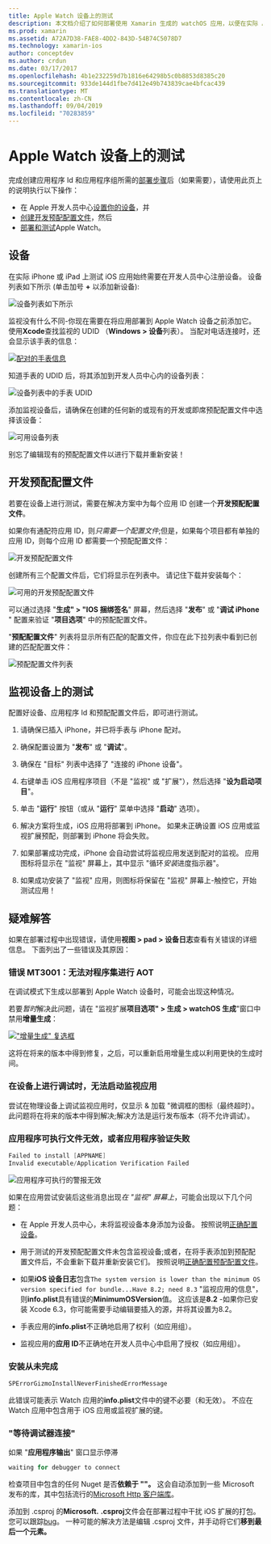 ```yaml
---
title: Apple Watch 设备上的测试
description: 本文档介绍了如何部署使用 Xamarin 生成的 watchOS 应用，以便在实际 Apple Watch 上进行测试。 它讨论了设备、预配配置文件、测试并提供了一些故障排除提示。
ms.prod: xamarin
ms.assetid: A72A7D38-FAE8-4DD2-843D-54B74C5078D7
ms.technology: xamarin-ios
author: conceptdev
ms.author: crdun
ms.date: 03/17/2017
ms.openlocfilehash: 4b1e232259d7b1816e64298b5c0b8853d8385c20
ms.sourcegitcommit: 933de144d1fbe7d412e49b743839cae4bfcac439
ms.translationtype: MT
ms.contentlocale: zh-CN
ms.lasthandoff: 09/04/2019
ms.locfileid: "70283859"
---
```

# <a name="testing-on-apple-watch-devices"></a>Apple Watch 设备上的测试

完成创建应用程序 Id 和应用程序组所需的[部署步骤](~/ios/watchos/deploy-test/index.md)后（如果需要），请使用此页上的说明执行以下操作：

- 在 Apple 开发人员中心[设置你的设备](#devices)，并
- [创建开发预配配置文件](#profiles)，然后
- [部署和测试](#testing)Apple Watch。

<a name="devices" />

## <a name="devices"></a>设备

在实际 iPhone 或 iPad 上测试 iOS 应用始终需要在开发人员中心注册设备。 设备列表如下所示 (单击加号 **+** 以添加新设备):

![](device-images/devices-sml.png "设备列表如下所示")

监视没有什么不同-你现在需要在将应用部署到 Apple Watch 设备之前添加它。 使用**Xcode**查找监视的 UDID （**Windows > 设备**列表）。 当配对电话连接时，还会显示该手表的信息：

[![](device-images/xcode-devices-sml.png "配对的手表信息")](device-images/xcode-devices.png#lightbox)

知道手表的 UDID 后，将其添加到开发人员中心内的设备列表：

![](device-images/devices-watch-sml.png "设备列表中的手表 UDID")

添加监视设备后，请确保在创建的任何新的或现有的开发或即席预配配置文件中选择该设备：

![](device-images/devices-provisioning.png "可用设备列表")

别忘了编辑现有的预配配置文件以进行下载并重新安装！

<a name="profiles" />

## <a name="development-provisioning-profiles"></a>开发预配配置文件

若要在设备上进行测试，需要在解决方案中为每个应用 ID 创建一个**开发预配配置文件**。

如果你有通配符应用 ID，则*只需要一个配置文件*;但是，如果每个项目都有单独的应用 ID，则每个应用 ID 都需要一个预配配置文件：

![](device-images/provisioningprofile-development.png "开发预配配置文件")

创建所有三个配置文件后，它们将显示在列表中。 请记住下载并安装每个：

![](device-images/provisioningprofiles.png "可用的开发预配配置文件")

可以通过选择 "**生成" > "IOS 捆绑签名**" 屏幕，然后选择 "**发布**" 或 "**调试 iPhone** " 配置来验证 "**项目选项**" 中的预配配置文件。

"**预配配置文件**" 列表将显示所有匹配的配置文件，你应在此下拉列表中看到已创建的匹配配置文件：

![](device-images/options-selectprofile.png "预配配置文件列表")


<a name="testing" />

## <a name="testing-on-a-watch-device"></a>监视设备上的测试

配置好设备、应用程序 Id 和预配配置文件后，即可进行测试。

1. 请确保已插入 iPhone，并已将手表与 iPhone 配对。

2. 确保配置设置为 "**发布**" 或 "**调试**"。

3. 确保在 "目标" 列表中选择了 "连接的 iPhone 设备"。

4. 右键单击 iOS 应用程序项目（不是 "监视" 或 "扩展"），然后选择 "**设为启动项目**"。

5. 单击 "**运行**" 按钮（或从 "**运行**" 菜单中选择 "**启动**" 选项）。

6. 解决方案将生成，iOS 应用将部署到 iPhone。
  如果未正确设置 iOS 应用或监视扩展预配，则部署到 iPhone 将会失败。

7. 如果部署成功完成，iPhone 会自动尝试将监视应用发送到配对的监视。 应用图标将显示在 "监视" 屏幕上，其中显示 "循环*安装*进度指示器"。

8. 如果成功安装了 "监视" 应用，则图标将保留在 "监视" 屏幕上-触控它，开始测试应用！


## <a name="troubleshooting"></a>疑难解答

如果在部署过程中出现错误，请使用**视图 > pad > 设备日志**查看有关错误的详细信息。 下面列出了一些错误及其原因：

### <a name="error-mt3001-could-not-aot-the-assembly"></a>错误 MT3001：无法对程序集进行 AOT

在调试模式下生成以部署到 Apple Watch 设备时，可能会出现这种情况。

若要*暂时*解决此问题，请在 "监视扩展**项目选项" > 生成 > watchOS 生成**"窗口中禁用**增量生成**：

[![](device-images/disable-incremental-sml.png "\"增量生成\" 复选框")](device-images/disable-incremental.png#lightbox)

这将在将来的版本中得到修复，之后，可以重新启用增量生成以利用更快的生成时间。


### <a name="watch-app-fails-to-start-while-debugging-on-device"></a>在设备上进行调试时，无法启动监视应用

尝试在物理设备上调试监视应用时，仅显示 & 加载 "微调框的图标（最终超时）。 此问题将在将来的版本中得到解决;解决方法是运行发布版本（将不允许调试）。


### <a name="invalid-application-executable-or-application-verification-failed"></a>应用程序可执行文件无效，或者应用程序验证失败

```csharp
Failed to install [APPNAME]
Invalid executable/Application Verification Failed
```

![](device-images/invalid-application-executable.png "应用程序可执行的警报无效")

如果在应用尝试安装后这些消息出现*在 "监视" 屏幕上*，可能会出现以下几个问题：

- 在 Apple 开发人员中心，未将监视设备本身添加为设备。 按照说明[正确配置设备](#devices)。

- 用于测试的开发预配配置文件未包含监视设备;或者，在将手表添加到预配配置文件后，不会重新下载并重新安装它们。 按照说明[正确配置预配配置文件](#profiles)。

- 如果**iOS 设备日志**包含`The system version is lower than the minimum OS version specified for bundle...Have 8.2; need 8.3` "监视应用的信息"，则**info.plist**具有错误的**MinimumOSVersion**值。
  这应该是**8.2** -如果你已安装 Xcode 6.3，你可能需要手动编辑要插入的源，并将其设置为8.2。

- 手表应用的**info.plist**不正确地启用了权利（如应用组）。

- 监视应用的**应用 ID**不正确地在开发人员中心中启用了授权（如应用组）。



### <a name="install-never-finished"></a>安装从未完成

```csharp
SPErrorGizmoInstallNeverFinishedErrorMessage
```

此错误可能表示 Watch 应用的**info.plist**文件中的键不必要（和无效）。 不应在 Watch 应用中包含用于 iOS 应用或监视扩展的键。

<!--eg. NSLocationAlwaysUsageDescription -->


### <a name="waiting-for-debugger-to-connect"></a>"等待调试器连接"

如果 "**应用程序输出**" 窗口显示停滞

```csharp
waiting for debugger to connect
```

检查项目中包含的任何 Nuget 是否**依赖于 ""。** 这会自动添加到一些 Microsoft 发布的库，其中包括流行的[Microsoft Http 客户端库](https://www.nuget.org/packages/Microsoft.Net.Http/)。

添加到 .csproj 的**Microsoft.** **.csproj**文件会在部署过程中干扰 iOS 扩展的打包。 您可以跟踪[bug](https://bugzilla.xamarin.com/show_bug.cgi?id=29912)。
一种可能的解决方法是编辑 .csproj 文件，并手动将它们**移到最后一个元素。**

